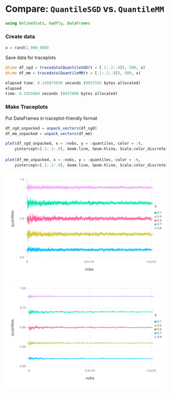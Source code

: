 
# Compare: `QuantileSGD` vs. `QuantileMM`


````julia
using OnlineStats, Gadfly, DataFrames
````





### Create data
````julia
x = rand(1_000_000)
````






Save data for traceplots

````julia
@time df_sgd = tracedata(QuantileSGD(τ = [.1:.2:.9]), 500, x)
@time df_mm = tracedata(QuantileMM(τ = [.1:.2:.9]), 500, x)
````


````julia
elapsed time: 0.145873038 seconds (8937592 bytes allocated)
elapsed
time: 0.1925884 seconds (8937808 bytes allocated)
````






### Make Traceplots
Put DataFrames in traceplot-friendly format
````julia
df_sgd_unpacked = unpack_vectors(df_sgd)
df_mm_unpacked = unpack_vectors(df_mm)
````





````julia
plot(df_sgd_unpacked, x = :nobs, y = :quantiles, color = :τ,
    yintercept=[.1:.2:.9], Geom.line, Geom.hline, Scale.color_discrete)

plot(df_mm_unpacked, x = :nobs, y = :quantiles, color = :τ,
    yintercept=[.1:.2:.9], Geom.line, Geom.hline, Scale.color_discrete)
````


![](figures/quantilecompare_5_1.png)
![](figures/quantilecompare_5_2.png)




